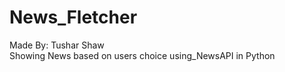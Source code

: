 # News_Fletcher
Made By: Tushar Shaw
<br>
Showing News based on users choice using_NewsAPI in Python
